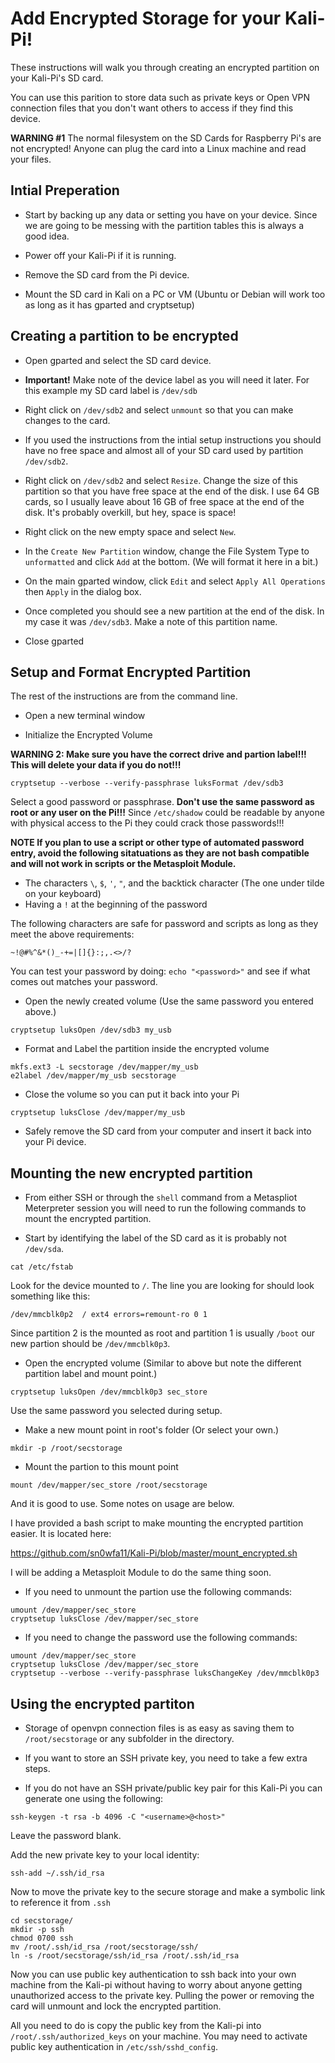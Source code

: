 # Add Encrypted Storage for your Kali-Pi!
These instructions will walk you through creating an encrypted partition on your Kali-Pi's SD card.

You can use this parition to store data such as private keys or Open VPN connection files that you don't want others to access if they find this device.

**WARNING #1** The normal filesystem on the SD Cards for Raspberry Pi's are not encrypted! Anyone can plug the card into a Linux machine and read your files.

## Intial Preperation
- Start by backing up any data or setting you have on your device. Since we are going to be messing with the partition tables this is always a good idea.

- Power off your Kali-Pi if it is running.

- Remove the SD card from the Pi device.

- Mount the SD card in Kali on a PC or VM (Ubuntu or Debian will work too as long as it has gparted and cryptsetup)

## Creating a partition to be encrypted
- Open gparted and select the SD card device.

- **Important!** Make note of the device label as you will need it later. For this example my SD card label is `/dev/sdb`

- Right click on `/dev/sdb2` and select `unmount` so that you can make changes to the card.

- If you used the instructions from the intial setup instructions you should have no free space and almost all of your SD card used by partition `/dev/sdb2`.

- Right click on `/dev/sdb2` and select `Resize`. Change the size of this partition so that you have free space at the end of the disk. I use 64 GB cards, so I usually leave about 16 GB of free space at the end of the disk. It's probably overkill, but hey, space is space!

- Right click on the new empty space and select `New`.

- In the `Create New Partition` window, change the File System Type to `unformatted` and click `Add` at the bottom. (We will format it here in a bit.)

- On the main gparted window, click `Edit` and select `Apply All Operations` then `Apply` in the dialog box.

- Once completed you should see a new partition at the end of the disk. In my case it was `/dev/sdb3`. Make a note of this partition name.

- Close gparted

## Setup and Format Encrypted Partition
The rest of the instructions are from the command line.

- Open a new terminal window

- Initialize the Encrypted Volume

**WARNING 2: Make sure you have the correct drive and partion label!!! This will delete your data if you do not!!!**

`cryptsetup --verbose --verify-passphrase luksFormat /dev/sdb3`

Select a good password or passphrase. **Don't use the same password as root or any user on the Pi!!!** Since `/etc/shadow` could be readable by anyone with physical access to the Pi they could crack those passwords!!!

**NOTE If you plan to use a script or other type of automated password entry, avoid the following sitatuations as they are not bash compatible and will not work in scripts or the Metasploit Module.**
  - The characters `\`, `$`, `'`, `"`, and the backtick character (The one under tilde on your keyboard)
  - Having a `!` at the beginning of the password
  
The following characters are safe for password and scripts as long as they meet the above requirements: 

`~!@#%^&*()_-+=|[]{}:;,.<>/?`

You can test your password by doing: `echo "<password>"` and see if what comes out matches your password.

- Open the newly created volume (Use the same password you entered above.)

`cryptsetup luksOpen /dev/sdb3 my_usb`

- Format and Label the partition inside the encrypted volume

```
mkfs.ext3 -L secstorage /dev/mapper/my_usb
e2label /dev/mapper/my_usb secstorage
```

- Close the volume so you can put it back into your Pi

`cryptsetup luksClose /dev/mapper/my_usb`

- Safely remove the SD card from your computer and insert it back into your Pi device.

## Mounting the new encrypted partition
- From either SSH or through the `shell` command from a Metaspliot Meterpreter session you will need to run the following commands to mount the encrypted partition.

- Start by identifying the label of the SD card as it is probably not `/dev/sda`.

`cat /etc/fstab`

Look for the device mounted to `/`. The line you are looking for should look something like this:

`/dev/mmcblk0p2  / ext4 errors=remount-ro 0 1`

Since partition 2 is the mounted as root and partition 1 is usually `/boot` our new partion should be `/dev/mmcblk0p3`.

- Open the encrypted volume (Similar to above but note the different partition label and mount point.)

`cryptsetup luksOpen /dev/mmcblk0p3 sec_store`

Use the same password you selected during setup.

- Make a new mount point in root's folder (Or select your own.)

`mkdir -p /root/secstorage`

- Mount the partion to this mount point

`mount /dev/mapper/sec_store /root/secstorage`

And it is good to use. Some notes on usage are below.

I have provided a bash script to make mounting the encrypted partition easier. It is located here:

https://github.com/sn0wfa11/Kali-Pi/blob/master/mount_encrypted.sh

I will be adding a Metasploit Module to do the same thing soon.

- If you need to unmount the partion use the following commands:

```
umount /dev/mapper/sec_store
cryptsetup luksClose /dev/mapper/sec_store
```

- If you need to change the password use the following commands:

```
umount /dev/mapper/sec_store
cryptsetup luksClose /dev/mapper/sec_store
cryptsetup --verbose --verify-passphrase luksChangeKey /dev/mmcblk0p3
```

## Using the encrypted partiton
- Storage of openvpn connection files is as easy as saving them to `/root/secstorage` or any subfolder in the directory.

- If you want to store an SSH private key, you need to take a few extra steps.

- If you do not have an SSH private/public key pair for this Kali-Pi you can generate one using the following:

`ssh-keygen -t rsa -b 4096 -C "<username>@<host>"`

Leave the password blank.

Add the new private key to your local identity:

`ssh-add ~/.ssh/id_rsa`

Now to move the private key to the secure storage and make a symbolic link to reference it from `.ssh`

```
cd secstorage/
mkdir -p ssh
chmod 0700 ssh
mv /root/.ssh/id_rsa /root/secstorage/ssh/
ln -s /root/secstorage/ssh/id_rsa /root/.ssh/id_rsa
```

Now you can use public key authentication to ssh back into your own machine from the Kali-pi without having to worry about anyone getting unauthorized access to the private key. Pulling the power or removing the card will unmount and lock the encrypted partition.

All you need to do is copy the public key from the Kali-pi into `/root/.ssh/authorized_keys` on your machine. You may need to activate public key authentication in `/etc/ssh/sshd_config`.

